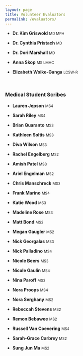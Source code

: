 ```yaml
---
layout: page
title: Volunteer Evaluators
permalink: /evaluators/
---
```


- **Dr. Kim Griswold** <small>MD MPH</small>

- **Dr. Cynthia Pristach** <small>MD</small>

- **Dr. Dori Marshall** <small>MD</small>

- **Anna Skop** <small>MS LMHC</small>

- **Elizabeth Woike-Ganga** <small>LCSW-R</small>

<br>

### Medical Student Scribes


- **Lauren Jepson** <small>MS4</small>

- **Sarah Riley** <small>MS4</small>

- **Brian Quaranto** <small>MS3</small>

- **Kathleen Soltis** <small>MS3</small>

- **Diva Wilson** <small>MS3</small>

- **Rachel Engelberg** <small>MS2</small>

- **Amish Patel** <small>MS3</small>

- **Ariel Engelman** <small>MS2</small>

- **Chris Manschreck** <small>MS3</small>

- **Frank Marino** <small>MS4</small>

- **Katie Wood** <small>MS3</small>

- **Madeline Rose** <small>MS3</small>

- **Matt Bond** <small>MS2</small>

- **Megan Gaugler** <small>MS2</small>

- **Nick Georgalas** <small>MS3</small>

- **Nick Palladino** <small>MS4</small>

- **Nicole Beers** <small>MS3</small>

- **Nicole Gaulin** <small>MS4</small>

- **Nina Paroff** <small>MS3</small>

- **Nora Proops** <small>MS4</small>

- **Nora Serghany** <small>MS2</small>

- **Rebeccah Stevens** <small>MS2</small>

- **Remon Bebawee** <small>MS2</small>

- **Russell Van Coevering** <small>MS4</small>

- **Sarah-Grace Carbrey** <small>MS2</small>

- **Sung Jun Ma** <small>MS2</small>
